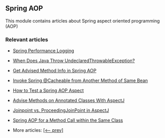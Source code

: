 ## Spring AOP

This module contains articles about Spring aspect oriented programming (AOP)

### Relevant articles

- [Spring Performance Logging](https://www.baeldung.com/spring-performance-logging)
- [When Does Java Throw UndeclaredThrowableException?](https://www.baeldung.com/java-undeclaredthrowableexception)
- [Get Advised Method Info in Spring AOP](https://www.baeldung.com/spring-aop-get-advised-method-info)
- [Invoke Spring @Cacheable from Another Method of Same Bean](https://www.baeldung.com/spring-invoke-cacheable-other-method-same-bean)
- [How to Test a Spring AOP Aspect](https://www.baeldung.com/spring-aop-test-aspect)
- [Advise Methods on Annotated Classes With AspectJ](https://www.baeldung.com/aspectj-advise-methods)
- [Joinpoint vs. ProceedingJoinPoint in AspectJ](https://www.baeldung.com/aspectj-joinpoint-proceedingjoinpoint)
- [Spring AOP for a Method Call within the Same Class](TODO)

- More articles: [[<-- prev]](/spring-aop)
